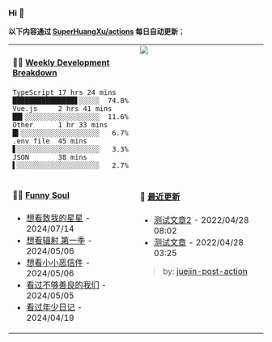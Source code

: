 
### Hi 👋

**以下内容通过 <a href="https://github.com/SuperHuangXu/SuperHuangXu/actions" target="_blank">SuperHuangXu/actions</a> 每日自动更新**；

<table width="800px">
<tr>
<td valign="top" width="50%">

#### 🏊‍♂️ <a href="https://gist.github.com/SuperHuangXu/d3e32e70ad1d22b5a3c5e8fc3c67dcc5" target="_blank">Weekly Development Breakdown</a>

```text
TypeScript 17 hrs 24 mins ███████████████▋░░░░░  74.8%
Vue.js     2 hrs 41 mins  ██▍░░░░░░░░░░░░░░░░░░  11.6%
Other      1 hr 33 mins   █▍░░░░░░░░░░░░░░░░░░░   6.7%
.env file  45 mins        ▋░░░░░░░░░░░░░░░░░░░░   3.3%
JSON       38 mins        ▌░░░░░░░░░░░░░░░░░░░░   2.7%
```

</td>
<td valign="top" width="50%">
<a href="https://github.com/SuperHuangXu">
  <img align="center" src="https://github-readme-stats.vercel.app/api/top-langs/?username=SuperHuangXu&layout=compact&theme=radical" />
</a>
</td>
</tr>
<tr>
<td valign="top" width="50%">

#### 🤾‍♂️ <a href="https://www.douban.com/people/135404786/" target="_blank">Funny Soul</a>

* <a href='http://movie.douban.com/subject/35265372/' target='_blank'>想看致我的星星</a> - 2024/07/14
* <a href='http://movie.douban.com/subject/35128081/' target='_blank'>想看辐射 第一季</a> - 2024/05/06
* <a href='http://movie.douban.com/subject/35900773/' target='_blank'>想看小小恶信件</a> - 2024/05/06
* <a href='http://movie.douban.com/subject/36151693/' target='_blank'>看过不够善良的我们</a> - 2024/05/05
* <a href='http://movie.douban.com/subject/34940879/' target='_blank'>看过年少日记</a> - 2024/04/19

</td>
<td valign="top" width="50%">

#### 🤾‍ <a href="https://juejin.cn/user/4142615541064046" target="_blank">最近更新</a>
  * <a href='https://juejin.cn/post/7091561831067566117' target='_blank'>测试文章2</a> - 2022/04/28 08:02
* <a href='https://juejin.cn/post/7091490504222703652' target='_blank'>测试文章</a> - 2022/04/28 03:25

> by: [juejin-post-action](https://github.com/SuperHuangXu/juejin-post-action)

</td>
</tr>
</table>
